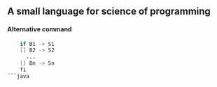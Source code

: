 ## A small language for science of programming

#### Alternative command

```java
	if B1 -> S1
	[] B2 -> S2
	  ...
	[] Bn -> Sn
	fi
```java
